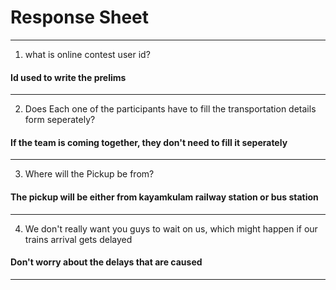 # Response Sheet

-----------------------------------------------------------
1. what is online contest user id?

 #### Id used to write the prelims
-----------------------------------------------------------

2. Does Each one of the participants have to fill the transportation details form seperately?

 #### If the team is coming together, they don't need to fill it seperately
-----------------------------------------------------------

3. Where will the Pickup be from?

 #### The pickup will be either from kayamkulam railway station or bus station
-----------------------------------------------------------

4. We don't really want you guys to wait on us, which might happen if our trains arrival gets delayed

####  Don't worry about the delays that are caused
-----------------------------------------------------------

